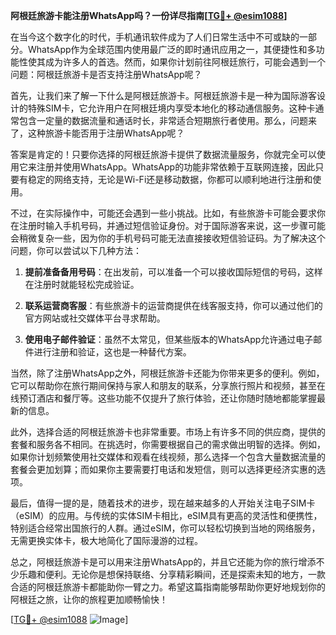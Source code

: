 **阿根廷旅游卡能注册WhatsApp吗？一份详尽指南[[TG💪+ @esim1088](https://t.me/s/esim1088)]**

在当今这个数字化的时代，手机通讯软件成为了人们日常生活中不可或缺的一部分。WhatsApp作为全球范围内使用最广泛的即时通讯应用之一，其便捷性和多功能性使其成为许多人的首选。然而，如果你计划前往阿根廷旅行，可能会遇到一个问题：阿根廷旅游卡是否支持注册WhatsApp呢？

首先，让我们来了解一下什么是阿根廷旅游卡。阿根廷旅游卡是一种为国际游客设计的特殊SIM卡，它允许用户在阿根廷境内享受本地化的移动通信服务。这种卡通常包含一定量的数据流量和通话时长，非常适合短期旅行者使用。那么，问题来了，这种旅游卡能否用于注册WhatsApp呢？

答案是肯定的！只要你选择的阿根廷旅游卡提供了数据流量服务，你就完全可以使用它来注册并使用WhatsApp。WhatsApp的功能非常依赖于互联网连接，因此只要有稳定的网络支持，无论是Wi-Fi还是移动数据，你都可以顺利地进行注册和使用。

不过，在实际操作中，可能还会遇到一些小挑战。比如，有些旅游卡可能会要求你在注册时输入手机号码，并通过短信验证身份。对于国际游客来说，这一步骤可能会稍微复杂一些，因为你的手机号码可能无法直接接收短信验证码。为了解决这个问题，你可以尝试以下几种方法：

1. **提前准备备用号码**：在出发前，可以准备一个可以接收国际短信的号码，这样在注册时就能轻松完成验证。
   
2. **联系运营商客服**：有些旅游卡的运营商提供在线客服支持，你可以通过他们的官方网站或社交媒体平台寻求帮助。

3. **使用电子邮件验证**：虽然不太常见，但某些版本的WhatsApp允许通过电子邮件进行注册和验证，这也是一种替代方案。

当然，除了注册WhatsApp之外，阿根廷旅游卡还能为你带来更多的便利。例如，它可以帮助你在旅行期间保持与家人和朋友的联系，分享旅行照片和视频，甚至在线预订酒店和餐厅等。这些功能不仅提升了旅行体验，还让你随时随地都能掌握最新的信息。

此外，选择合适的阿根廷旅游卡也非常重要。市场上有许多不同的供应商，提供的套餐和服务各不相同。在挑选时，你需要根据自己的需求做出明智的选择。例如，如果你计划频繁使用社交媒体和观看在线视频，那么选择一个包含大量数据流量的套餐会更加划算；而如果你主要需要打电话和发短信，则可以选择更经济实惠的选项。

最后，值得一提的是，随着技术的进步，现在越来越多的人开始关注电子SIM卡（eSIM）的应用。与传统的实体SIM卡相比，eSIM具有更高的灵活性和便携性，特别适合经常出国旅行的人群。通过eSIM，你可以轻松切换到当地的网络服务，无需更换实体卡，极大地简化了国际漫游的过程。

总之，阿根廷旅游卡是可以用来注册WhatsApp的，并且它还能为你的旅行增添不少乐趣和便利。无论你是想保持联络、分享精彩瞬间，还是探索未知的地方，一款合适的阿根廷旅游卡都能助你一臂之力。希望这篇指南能够帮助你更好地规划你的阿根廷之旅，让你的旅程更加顺畅愉快！

[[TG💪+ @esim1088](https://t.me/s/esim1088) ![Image](https://i.postimg.cc/4NQfJmqS/Snipaste-2025-05-13-00-14-12.png)]